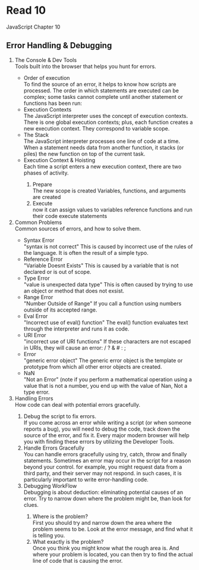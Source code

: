 # Read 10


JavaScript Chapter 10 

## Error Handling & Debugging

<ol>
<li> The Console & Dev Tools </li>
Tools built into the browser that helps you hunt for errors.
<ul>
<li> Order of execution </li>
To find the source of an error, it helps to know how scripts are processed. The order in which statements are executed can be complex; some tasks cannot complete until another statement or functions has been run:

<li> Execution Contexts </li>
The JavaScript interpreter uses the concept of execution contexts. There is one global execution contexts; plus, each function creates a new execution context. They correspond to variable scope.

<li> The Stack </li>
The JavaScript interpreter processes one line of code at a time. When a statement needs data from another function, it stacks (or piles) the new function on top of the current task. 

<li> Execution Context & Hoisting </li>
Each time a script enters a new execution context, there are two phases of activity.
<ol>
<li> Prepare </li>
The new scope is created
Variables, functions, and arguments are created
<li> Execute </li>
now it can assign values to variables
reference functions and run their code
execute statements
</ol>
</ul>

<li> Common Problems </li>
Common sources of errors, and how to solve them.
<ul>
<li> Syntax Error </li>
"syntax is not correct" This is caused by incorrect use of the rules of the language. It is often the result of a simple typo.

<li> Reference Error </li>
"Variable Doesnt Exists" This is caused by a variable that is not declared or is out of scope.

<li> Type Error </li>
"value is unexpected data type" This is often caused by trying to use an object or method that does not exsist.

<li> Range Error</li>
"Number Outside of Range" If you call a function using numbers outside of its accepted range.

<li> Eval Error</li>
"Incorrect use of eval() function" The eval() function evaluates text through the interpreter and runs it as code. 

<li> URI Error</li>
"incorrect use of URI functions" If these characters are not escaped in URIs, they will cause an error: / ? & # : ; 

<li> Error </li>
"generic error object" The generic error object is the template or prototype from which all other error objects are created.

<li> NaN </li>
"Not an Error" (note if you perform a mathematical operation using a value that is not a number, you end up with the value of Nan, Not a type error. 
</ul>

<li> Handling Errors </li>
How code can deal with potential errors gracefully.
<ol>

<li> Debug the script to fix errors. </li>
If you come across an error while writing a script (or when someone reports a bug), you will need to debug the code, track down the source of the error, and fix it. Every major modern browser will help you with finding these errors by utilizing the Developer Tools. 

<li> Handle Errors Gracefully </li>
You can handle errors gracefully using try, catch, throw and finally statements. Sometimes an error may occur in the script for a reason beyond your control. for example, you might request data from a third party, and their server may not respond. in such cases, it is particularly important to write error-handling code. 

<li> Debugging WorkFlow </li>
Debugging is about deduction: eliminating potential causes of an error. Try to narrow down where the problem might be, than look for clues. 
<ol>
<li> Where is the problem? </li>
First you should try and narrow down the area where the problem seems to be. 
Look at the error message, and find what it is telling you. 
<li> What exactly is the problem? </li>
Once you think you might know what the rough area is. And where your problem is located, you can then try to find the actual line of code that is causing the error. 
</ol>
</ol>
</ol>

